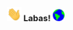 ### <img src="https://github.com/SatYu26/SatYu26/blob/master/Assets/Hi.gif" width="29px"> Labas!&nbsp;<img src="https://github.com/SatYu26/SatYu26/blob/master/Assets/Earth.gif" width="24px">
